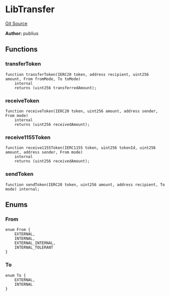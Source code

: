# LibTransfer
[Git Source](https://github.com/KlimaDAO/klimadao-solidity/blob/36109e4551048e978d232da5905a9cf6eaf3e3e2/src/infinity/libraries/Token/LibTransfer.sol)

**Author:**
publius


## Functions
### transferToken


```solidity
function transferToken(IERC20 token, address recipient, uint256 amount, From fromMode, To toMode)
    internal
    returns (uint256 transferredAmount);
```

### receiveToken


```solidity
function receiveToken(IERC20 token, uint256 amount, address sender, From mode)
    internal
    returns (uint256 receivedAmount);
```

### receive1155Token


```solidity
function receive1155Token(IERC1155 token, uint256 tokenId, uint256 amount, address sender, From mode)
    internal
    returns (uint256 receivedAmount);
```

### sendToken


```solidity
function sendToken(IERC20 token, uint256 amount, address recipient, To mode) internal;
```

## Enums
### From

```solidity
enum From {
    EXTERNAL,
    INTERNAL,
    EXTERNAL_INTERNAL,
    INTERNAL_TOLERANT
}
```

### To

```solidity
enum To {
    EXTERNAL,
    INTERNAL
}
```

